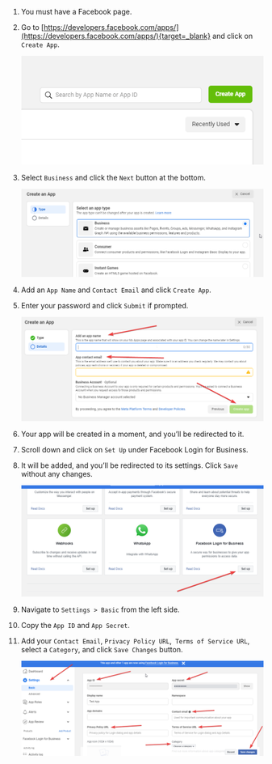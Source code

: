 
1. You must have a Facebook page.
2. Go to [https://developers.facebook.com/apps/](https://developers.facebook.com/apps/){target=_blank} and click on `Create App`.

    ![Create App](/img/woost-1.png)

3. Select `Business` and click the `Next` button at the bottom.

    ![Create App](/img/woost-2.png)

4. Add an `App Name` and `Contact Email` and click `Create App`.
5. Enter your password and click `Submit` if prompted.

    ![Create App](/img/woost-3.png)

6. Your app will be created in a moment, and you’ll be redirected to it.
7. Scroll down and click on `Set Up` under Facebook Login for Business.
8. It will be added, and you’ll be redirected to its settings. Click `Save` without any changes.

    ![Create App](/img/woost-4.png)

9. Navigate to `Settings > Basic` from the left side.
10. Copy the `App ID` and `App Secret`.
11. Add your `Contact Email`, `Privacy Policy URL`,` Terms of Service URL`, select a `Category`, and click `Save Changes` button.

    ![Create App](/img/woost-5.png)

<br>
